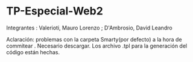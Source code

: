 # TP-Especial-Web2
Integrantes : Valerioti, Mauro Lorenzo ; D'Ambrosio, David Leandro


Aclaración: problemas con la carpeta Smarty(por defecto) a la hora de commitear . Necesario descargar. Los archivo .tpl para la generación del código están hechas.
